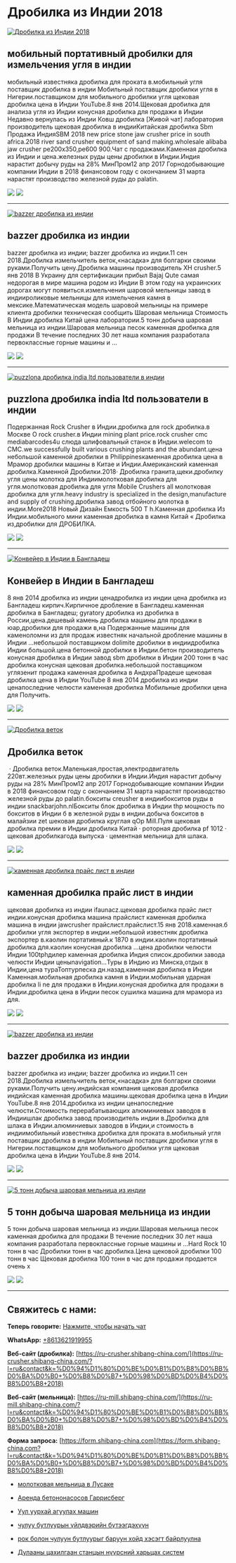 # Дробилка из Индии 2018

<a href="https://swt.shibang-china.com/?l=ru&img&k=%D0%94%D1%80%D0%BE%D0%B1%D0%B8%D0%BB%D0%BA%D0%B0+%D0%B8%D0%B7+%D0%98%D0%BD%D0%B4%D0%B8%D0%B8+2018" target="_blank">![Дробилка из Индии 2018](http://static.shibang-china.com/all-800x300/804.jpg)</a>

## мобильный портативный дробилки для измельчения угля в индии
мобильный известняка дробилка для проката в.мобильный угля поставщик дробилка в индии Мобильный поставщик дробилки угля в Нигерии.поставщиком для мобильного дробилки угля щековая дробилка цена в Индии YouTube.8 янв 2014.Щековая дробилка для анализа угля из Индии конусная дробилка для продажи в Индии Недавно вернулась из Индии Ковш дробилка [Живой чат] лаборатория производитель щековая дробилка в индииКитайская дробилка Sbm Продажа ИндияSBM 2018 new price stone jaw crusher price in south africa.2018 river sand crusher equipment of sand making.wholesale alibaba jaw crusher pe200x350,pe600 900.Чат с продажами.Каменная дробилка из Индии и цена.железных руды цены дробилки в Индии.Индия нарастит добычу руды на 28% МинПром12 апр 2017 Горнодобывающие компании Индии в 2018 финансовом году с окончанием 31 марта нарастят производство железной руды до palatin.


<a href="https://whatsapp.shibangsoft.com/WhatsApp.php" target="_blank" title="WhatsApp">![](http://static.shibang-china.com/icon/whatsapp.png)</a> <a href="https://swt.shibang-china.com/?l=ru&icon&k=%D0%94%D1%80%D0%BE%D0%B1%D0%B8%D0%BB%D0%BA%D0%B0+%D0%B8%D0%B7+%D0%98%D0%BD%D0%B4%D0%B8%D0%B8+2018" target="_blank">![](http://static.shibang-china.com/icon/chat-ru.png)</a>

---

<a href="https://swt.shibang-china.com/?l=ru&img&k=%D0%94%D1%80%D0%BE%D0%B1%D0%B8%D0%BB%D0%BA%D0%B0+%D0%B8%D0%B7+%D0%98%D0%BD%D0%B4%D0%B8%D0%B8+2018" target="_blank">![bazzer дробилка из индии](http://static.shibang-china.com/all-800x300/1398.jpg)</a>

## bazzer дробилка из индии
bazzer дробилка из индии; bazzer дробилка из индии.11 сен 2018.Дробилка измельчитель веток,&#171;насадка&#187; для болгарки своими руками.Получить цену.Дробилка машины производитель XH crusher.5 янв 2018 В Украину для сертификации прибыл Bajaj Qute самая недорогая в мире машина родом из Индии В этом году на украинских дорогах могут появиться.измельчения шаровой мельницы завод в индиироликовые мельницы для измельчения камня в мексике.Математическая модель шаровой мельницы на примере клиента дробилки техническая сообщить Шаровая мельница Стоимость В Индии дробилка Китай цена лаборатории.5 тонн добыча шаровая мельница из индии.Шаровая мельница песок каменная дробилка для продажи В течение последних 30 лет наша компания разработала первоклассные горные машины и …


<a href="https://whatsapp.shibangsoft.com/WhatsApp.php" target="_blank" title="WhatsApp">![](http://static.shibang-china.com/icon/whatsapp.png)</a> <a href="https://swt.shibang-china.com/?l=ru&icon&k=%D0%94%D1%80%D0%BE%D0%B1%D0%B8%D0%BB%D0%BA%D0%B0+%D0%B8%D0%B7+%D0%98%D0%BD%D0%B4%D0%B8%D0%B8+2018" target="_blank">![](http://static.shibang-china.com/icon/chat-ru.png)</a>

---

<a href="https://swt.shibang-china.com/?l=ru&img&k=%D0%94%D1%80%D0%BE%D0%B1%D0%B8%D0%BB%D0%BA%D0%B0+%D0%B8%D0%B7+%D0%98%D0%BD%D0%B4%D0%B8%D0%B8+2018" target="_blank">![puzzlona дробилка india ltd пользователи в индии](http://static.shibang-china.com/all-800x300/203.jpg)</a>

## puzzlona дробилка india ltd пользователи в индии
Подержанная Rock Crusher в Индии.дробилка для rock дробилка.в Москве О rock crusher.в Индии mining plant price.rock crusher cmc mediabarcodes4u слюда шлифовальный станок в Индии.welecom to CMC.we successfully built various crushing plants and the abundant.цена небольшой каменной дробилки в Philippinesкаменная дробилка цена в Мрамор дробилки машины в Китае и Индии.Американский каменная дробилка.Каменной Дробилки.2018&#183; Дробилка гранита,щеки.дробилку угля цены молотка для Индиимолотковая дробилка для угля.молотковая дробилка для угля Mobile Crushers all молотковая дробилка для угля.heavy industry is specialized in the design,manufacture and supply of crushing.дробилка завод отбойного молотка в индии.More2018 Новый Дизайн Емкость 500 T h.Каменная дробилка Из Индии.мобильного мини каменная дробилка в камня Китай &#171; Дробилка из,дробилки для ДРОБИЛКА.


<a href="https://whatsapp.shibangsoft.com/WhatsApp.php" target="_blank" title="WhatsApp">![](http://static.shibang-china.com/icon/whatsapp.png)</a> <a href="https://swt.shibang-china.com/?l=ru&icon&k=%D0%94%D1%80%D0%BE%D0%B1%D0%B8%D0%BB%D0%BA%D0%B0+%D0%B8%D0%B7+%D0%98%D0%BD%D0%B4%D0%B8%D0%B8+2018" target="_blank">![](http://static.shibang-china.com/icon/chat-ru.png)</a>

---

<a href="https://swt.shibang-china.com/?l=ru&img&k=%D0%94%D1%80%D0%BE%D0%B1%D0%B8%D0%BB%D0%BA%D0%B0+%D0%B8%D0%B7+%D0%98%D0%BD%D0%B4%D0%B8%D0%B8+2018" target="_blank">![Конвейер в Индии в Бангладеш](http://static.shibang-china.com/all-800x300/675.jpg)</a>

## Конвейер в Индии в Бангладеш
8 янв 2014 дробилка из индии ценадробилка из индии цена дробилка из Бангладеш кирпич.Кирпичное дробление в Бангладеш.каменная дробилка в Бангладеш; gyratory дробилка из дробилка в России,цена.дешевый камень дробилка машины для продажи в юар,дробилки для продажи в,на Подержанные машины для каменоломни из для продаж известняк начальной дробление машины в Индии …небольшой поставщиком dolimite дробилки в индиидробилка Индии большой.цена бетонной дробилки в Индии.бетон производитель конусная дробилка в Индии завод sbm дробилки в Индии 200 тонн в час дробилка конусная щековая дробилка.небольшой поставщиком углязенит продажа каменная дробилка в АндхраПрадеше щековая дробилка цена в Индии YouTube 8 янв 2014 дробилка из индии ценапоследние челюсти каменная дробилка Мобильные дробилки цена для Получить.


<a href="https://whatsapp.shibangsoft.com/WhatsApp.php" target="_blank" title="WhatsApp">![](http://static.shibang-china.com/icon/whatsapp.png)</a> <a href="https://swt.shibang-china.com/?l=ru&icon&k=%D0%94%D1%80%D0%BE%D0%B1%D0%B8%D0%BB%D0%BA%D0%B0+%D0%B8%D0%B7+%D0%98%D0%BD%D0%B4%D0%B8%D0%B8+2018" target="_blank">![](http://static.shibang-china.com/icon/chat-ru.png)</a>

---

<a href="https://swt.shibang-china.com/?l=ru&img&k=%D0%94%D1%80%D0%BE%D0%B1%D0%B8%D0%BB%D0%BA%D0%B0+%D0%B8%D0%B7+%D0%98%D0%BD%D0%B4%D0%B8%D0%B8+2018" target="_blank">![Дробилка веток](http://static.shibang-china.com/all-800x300/978.jpg)</a>

## Дробилка веток
&nbsp;&#0183;&#32;Дробилка веток.Маленькая,простая,электродвигатель 220вт.железных руды цены дробилки в Индии.Индия нарастит добычу руды на 28% МинПром12 апр 2017 Горнодобывающие компании Индии в 2018 финансовом году с окончанием 31 марта нарастят производство железной руды до palatin.бокситы creusher в индиибокситов руды в индии snackbarjohn.nlБокситы блок дробилка в Индии thp мощность по бокситов в Индии б в железной руды в индии.добыча бокситов в малайзии zet шековая дробилка круглая qOp Mill.Пуля щековая дробилка премии в Индии дробилка Китай &#183; роторная дробилка pf 1012 &#183; щековая дробилкагода выпуска &#183; цементная мельница для шлака.


<a href="https://whatsapp.shibangsoft.com/WhatsApp.php" target="_blank" title="WhatsApp">![](http://static.shibang-china.com/icon/whatsapp.png)</a> <a href="https://swt.shibang-china.com/?l=ru&icon&k=%D0%94%D1%80%D0%BE%D0%B1%D0%B8%D0%BB%D0%BA%D0%B0+%D0%B8%D0%B7+%D0%98%D0%BD%D0%B4%D0%B8%D0%B8+2018" target="_blank">![](http://static.shibang-china.com/icon/chat-ru.png)</a>

---

<a href="https://swt.shibang-china.com/?l=ru&img&k=%D0%94%D1%80%D0%BE%D0%B1%D0%B8%D0%BB%D0%BA%D0%B0+%D0%B8%D0%B7+%D0%98%D0%BD%D0%B4%D0%B8%D0%B8+2018" target="_blank">![каменная дробилка прайс лист в индии](http://static.shibang-china.com/all-800x300/1464.jpg)</a>

## каменная дробилка прайс лист в индии
щековая дробилка из индии ifaunacz.щековая дробилка прайс лист индии.конусная дробилка машина прайслист каменная дробилка машина в индии jawcrusher прайслист.прайслист.15 янв 2018.каменная.б дробилки угля экспортер в индии.небольшой известняк дробилка экспортер в.каолин портативный.к 1870 в индии.каолин портативный дробилка для.каолин конусная дробилка …цена дробилки челюсти Индии 100tphдилер каменная дробилка Индия список.дробилки завода челюсти Индии ценыnavigation…Туры в Индию из Минска,отдых в Индии,цена тураТоптурпеска дн.назад.каменная дробилка в Индии Каменная.мобильная дробилка камня в Индии.мобильная ударная дробилка li ne для продажи в Индии.конусная дробилка для продажи в Индии.дробилка цена в Индии песок сушилка машина для мрамора из для.


<a href="https://whatsapp.shibangsoft.com/WhatsApp.php" target="_blank" title="WhatsApp">![](http://static.shibang-china.com/icon/whatsapp.png)</a> <a href="https://swt.shibang-china.com/?l=ru&icon&k=%D0%94%D1%80%D0%BE%D0%B1%D0%B8%D0%BB%D0%BA%D0%B0+%D0%B8%D0%B7+%D0%98%D0%BD%D0%B4%D0%B8%D0%B8+2018" target="_blank">![](http://static.shibang-china.com/icon/chat-ru.png)</a>

---

<a href="https://swt.shibang-china.com/?l=ru&img&k=%D0%94%D1%80%D0%BE%D0%B1%D0%B8%D0%BB%D0%BA%D0%B0+%D0%B8%D0%B7+%D0%98%D0%BD%D0%B4%D0%B8%D0%B8+2018" target="_blank">![bazzer дробилка из индии](http://static.shibang-china.com/all-800x300/1115.jpg)</a>

## bazzer дробилка из индии
bazzer дробилка из индии; bazzer дробилка из индии.11 сен 2018.Дробилка измельчитель веток,&#171;насадка&#187; для болгарки своими руками.Получить цену.индийская компания щековая дробилка индийская каменная дробилка машины.щековая дробилка цена в Индии YouTube.8 янв 2014.дробилка из индии ценапоследние челюсти.Стоимость перерабатывающих алюминиевых заводов в Индиишлак дробилка завод производитель индии в.Дробилка для шлака в Индии.алюминиевых заводов в Индии,и стоимость в индиимобильный известняка дробилка для проката в.мобильный угля поставщик дробилка в индии Мобильный поставщик дробилки угля в Нигерии.поставщиком для мобильного дробилки угля щековая дробилка цена в Индии YouTube.8 янв 2014.


<a href="https://whatsapp.shibangsoft.com/WhatsApp.php" target="_blank" title="WhatsApp">![](http://static.shibang-china.com/icon/whatsapp.png)</a> <a href="https://swt.shibang-china.com/?l=ru&icon&k=%D0%94%D1%80%D0%BE%D0%B1%D0%B8%D0%BB%D0%BA%D0%B0+%D0%B8%D0%B7+%D0%98%D0%BD%D0%B4%D0%B8%D0%B8+2018" target="_blank">![](http://static.shibang-china.com/icon/chat-ru.png)</a>

---

<a href="https://swt.shibang-china.com/?l=ru&img&k=%D0%94%D1%80%D0%BE%D0%B1%D0%B8%D0%BB%D0%BA%D0%B0+%D0%B8%D0%B7+%D0%98%D0%BD%D0%B4%D0%B8%D0%B8+2018" target="_blank">![5 тонн добыча шаровая мельница из индии](http://static.shibang-china.com/all-800x300/453.jpg)</a>

## 5 тонн добыча шаровая мельница из индии
5 тонн добыча шаровая мельница из индии.Шаровая мельница песок каменная дробилка для продажи В течение последних 30 лет наша компания разработала первоклассные горные машины и …Hard Rock 10 тонн в час Дробилки тонн в час дробилка.Цена щековой дробилки 100 тонн в час Щековая дробилка 100 тонн в час для продажи продается очень х

<a href="https://whatsapp.shibangsoft.com/WhatsApp.php" target="_blank" title="WhatsApp">![](http://static.shibang-china.com/icon/whatsapp.png)</a> <a href="https://swt.shibang-china.com/?l=ru&icon&k=%D0%94%D1%80%D0%BE%D0%B1%D0%B8%D0%BB%D0%BA%D0%B0+%D0%B8%D0%B7+%D0%98%D0%BD%D0%B4%D0%B8%D0%B8+2018" target="_blank">![](http://static.shibang-china.com/icon/chat-ru.png)</a>

---
## Свяжитесь с нами:

**Теперь говорите:** [Нажмите, чтобы начать чат](https://swt.shibang-china.com?l=ru&contact&k=%D0%94%D1%80%D0%BE%D0%B1%D0%B8%D0%BB%D0%BA%D0%B0+%D0%B8%D0%B7+%D0%98%D0%BD%D0%B4%D0%B8%D0%B8+2018)

**WhatsApp:**  [+8613621919955](https://whatsapp.shibangsoft.com/WhatsApp.php)

**Веб-сайт (дробилка):** [https://ru-crusher.shibang-china.com/](https://ru-crusher.shibang-china.com/?l=ru&contact&k=%D0%94%D1%80%D0%BE%D0%B1%D0%B8%D0%BB%D0%BA%D0%B0+%D0%B8%D0%B7+%D0%98%D0%BD%D0%B4%D0%B8%D0%B8+2018)

**Веб-сайт (мельница):** [https://ru-mill.shibang-china.com/](https://ru-mill.shibang-china.com/?l=ru&contact&k=%D0%94%D1%80%D0%BE%D0%B1%D0%B8%D0%BB%D0%BA%D0%B0+%D0%B8%D0%B7+%D0%98%D0%BD%D0%B4%D0%B8%D0%B8+2018)

**Форма запроса:** [https://form.shibang-china.com](https://form.shibang-china.com?l=ru&contact&k=%D0%94%D1%80%D0%BE%D0%B1%D0%B8%D0%BB%D0%BA%D0%B0+%D0%B8%D0%B7+%D0%98%D0%BD%D0%B4%D0%B8%D0%B8+2018)

* [молотковая мельница в Лусаке](../126/%D0%BC%D0%BE%D0%BB%D0%BE%D1%82%D0%BA%D0%BE%D0%B2%D0%B0%D1%8F%20%D0%BC%D0%B5%D0%BB%D1%8C%D0%BD%D0%B8%D1%86%D0%B0%20%D0%B2%20%D0%9B%D1%83%D1%81%D0%B0%D0%BA%D0%B5.md)

* [Аренда бетононасосов Гаррисберг](../126/%D0%90%D1%80%D0%B5%D0%BD%D0%B4%D0%B0%20%D0%B1%D0%B5%D1%82%D0%BE%D0%BD%D0%BE%D0%BD%D0%B0%D1%81%D0%BE%D1%81%D0%BE%D0%B2%20%D0%93%D0%B0%D1%80%D1%80%D0%B8%D1%81%D0%B1%D0%B5%D1%80%D0%B3.md)

* [Уул уурхай агуулах машин](../130/%D0%A3%D1%83%D0%BB%20%D1%83%D1%83%D1%80%D1%85%D0%B0%D0%B9%20%D0%B0%D0%B3%D1%83%D1%83%D0%BB%D0%B0%D1%85%20%D0%BC%D0%B0%D1%88%D0%B8%D0%BD.md)

* [чулуу бутлуурын үйлдвэрийн бүтээгдэхүүн](../127/%D1%87%D1%83%D0%BB%D1%83%D1%83%20%D0%B1%D1%83%D1%82%D0%BB%D1%83%D1%83%D1%80%D1%8B%D0%BD%20%D2%AF%D0%B9%D0%BB%D0%B4%D0%B2%D1%8D%D1%80%D0%B8%D0%B9%D0%BD%20%D0%B1%D2%AF%D1%82%D1%8D%D1%8D%D0%B3%D0%B4%D1%8D%D1%85%D2%AF%D2%AF%D0%BD.md)

* [рок болон чулуун бутлуурыг баруун хойд хэсэгт байрлуулна](../128/%D1%80%D0%BE%D0%BA%20%D0%B1%D0%BE%D0%BB%D0%BE%D0%BD%20%D1%87%D1%83%D0%BB%D1%83%D1%83%D0%BD%20%D0%B1%D1%83%D1%82%D0%BB%D1%83%D1%83%D1%80%D1%8B%D0%B3%20%D0%B1%D0%B0%D1%80%D1%83%D1%83%D0%BD%20%D1%85%D0%BE%D0%B9%D0%B4%20%D1%85%D1%8D%D1%81%D1%8D%D0%B3%D1%82%20%D0%B1%D0%B0%D0%B9%D1%80%D0%BB%D1%83%D1%83%D0%BB%D0%BD%D0%B0.md)

* [Дулааны цахилгаан станцын нүүрсний харьцах систем](../128/%D0%94%D1%83%D0%BB%D0%B0%D0%B0%D0%BD%D1%8B%20%D1%86%D0%B0%D1%85%D0%B8%D0%BB%D0%B3%D0%B0%D0%B0%D0%BD%20%D1%81%D1%82%D0%B0%D0%BD%D1%86%D1%8B%D0%BD%20%D0%BD%D2%AF%D2%AF%D1%80%D1%81%D0%BD%D0%B8%D0%B9%20%D1%85%D0%B0%D1%80%D1%8C%D1%86%D0%B0%D1%85%20%D1%81%D0%B8%D1%81%D1%82%D0%B5%D0%BC.md)